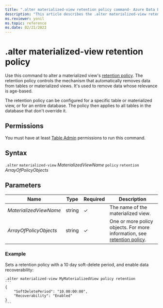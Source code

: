 ```yaml
---
title: ".alter materialized-view retention policy command- Azure Data Explorer"
description: "This article describes the .alter materialized-view retention policy command in Azure Data Explorer."
ms.reviewer: yonil
ms.topic: reference
ms.date: 02/21/2023
---
```

# .alter materialized-view retention policy

Use this command to alter a materialized view's [retention policy](retentionpolicy.md). The retention policy controls the mechanism that automatically removes data from tables or materialized views. It's used to remove data whose relevance is age-based.

The retention policy can be configured for a specific table or materialized view, or for an entire database. The policy then applies to all tables in the database that don't override it.

## Permissions

You must have at least [Table Admin](access-control/role-based-access-control.md) permissions to run this command.

## Syntax

`.alter` `materialized-view` *MaterializedViewName* `policy` `retention` *ArrayOfPolicyObjects*

## Parameters

|Name|Type|Required|Description|
|--|--|--|--|
|*MaterializedViewName*|string|&check;| The name of the materialized view.|
|*ArrayOfPolicyObjects*|string|&check;| One or more policy objects. For more information, see [retention policy](retentionpolicy.md).|

### Example

Sets a retention policy with a 10 day soft-delete period, and enable data recoverability:

````kusto
.alter materialized-view MyMaterializedView policy retention
```
{
    "SoftDeletePeriod": "10.00:00:00",
    "Recoverability": "Enabled"
}
```
````
